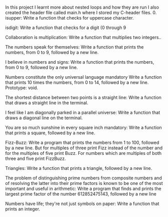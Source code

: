 In this project I learnt more about nested loops and how they are run I also created the header file called main.h where I stored my C-header files. 0. isupper: Write a function that checks for uppercase character.



isdigit: Write a function that checks for a digit (0 through 9

Collaboration is multiplication: Write a function that multiplies two integers..

The numbers speak for themselves: Write a function that prints the numbers, from 0 to 9, followed by a new line.

I believe in numbers and signs: Write a function that prints the numbers, from 0 to 9, followed by a new line.

Numbers constitute the only universal language mandatory Write a function that prints 10 times the numbers, from 0 to 14, followed by a new line. Prototype: void.

The shortest distance between two points is a straight line: Write a function that draws a straight line in the terminal.

I feel like I am diagonally parked in a parallel universe: Write a function that draws a diagonal line on the terminal.

You are so much sunshine in every square inch mandatory: Write a function that prints a square, followed by a new line.

Fizz-Buzz: Write a program that prints the numbers from 1 to 100, followed by a new line. But for multiples of three print Fizz instead of the number and for the multiples of five print Buzz. For numbers which are multiples of both three and five print FizzBuzz.

Triangles: Write a function that prints a triangle, followed by a new line.

The problem of distinguishing prime numbers from composite numbers and of resolving the latter into their prime factors is known to be one of the most important and useful in arithmetic: Write a program that finds and prints the largest prime factor of the number 612852475143, followed by a new line

Numbers have life; they're not just symbols on paper: Write a function that prints an integer.
